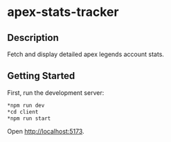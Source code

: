 # apex-stats-tracker

## Description

Fetch and display detailed apex legends account stats.

## Getting Started

First, run the development server:

```bash
*npm run dev
*cd client
*npm run start
```

Open [http://localhost:5173](http://localhost:5173).
